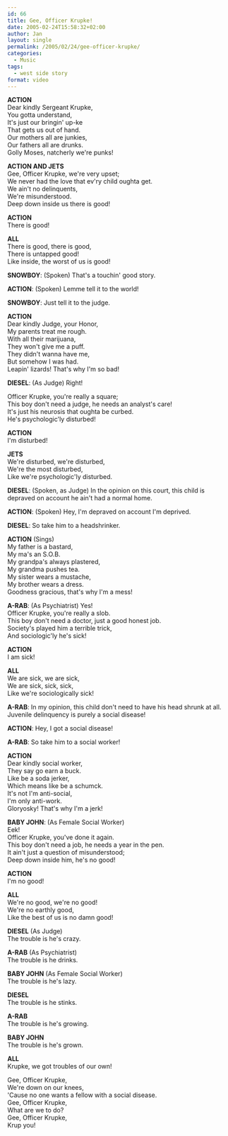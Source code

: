 ```yaml
---
id: 66
title: Gee, Officer Krupke!
date: 2005-02-24T15:58:32+02:00
author: Jan
layout: single
permalink: /2005/02/24/gee-officer-krupke/
categories:
  - Music
tags:
  - west side story
format: video
---
```


**ACTION**  
Dear kindly Sergeant Krupke,  
You gotta understand,  
It's just our bringin' up-ke  
That gets us out of hand.  
Our mothers all are junkies,  
Our fathers all are drunks.  
Golly Moses, natcherly we're punks! 

**ACTION AND JETS**  
Gee, Officer Krupke, we're very upset;  
We never had the love that ev'ry child oughta get.  
We ain't no delinquents,  
We're misunderstood.  
Deep down inside us there is good! 

**ACTION**  
There is good! 

**ALL**  
There is good, there is good,  
There is untapped good!  
Like inside, the worst of us is good! 

**SNOWBOY**: (Spoken) That's a touchin' good story. 

**ACTION**: (Spoken) Lemme tell it to the world! 

**SNOWBOY**: Just tell it to the judge. 

**ACTION**  
Dear kindly Judge, your Honor,  
My parents treat me rough.  
With all their marijuana,  
They won't give me a puff.  
They didn't wanna have me,  
But somehow I was had.  
Leapin' lizards! That's why I'm so bad! 

**DIESEL**: (As Judge) Right! 

Officer Krupke, you're really a square;  
This boy don't need a judge, he needs an analyst's care!  
It's just his neurosis that oughta be curbed.  
He's psychologic'ly disturbed! 

**ACTION**  
I'm disturbed! 

**JETS**  
We're disturbed, we're disturbed,  
We're the most disturbed,  
Like we're psychologic'ly disturbed. 

**DIESEL**: (Spoken, as Judge) In the opinion on this court, this child is depraved on account he ain't had a normal home. 

**ACTION**: (Spoken) Hey, I'm depraved on account I'm deprived. 

**DIESEL**: So take him to a headshrinker. 

**ACTION** (Sings)  
My father is a bastard,  
My ma's an S.O.B.  
My grandpa's always plastered,  
My grandma pushes tea.  
My sister wears a mustache,  
My brother wears a dress.  
Goodness gracious, that's why I'm a mess! 

**A-RAB**: (As Psychiatrist) Yes!  
Officer Krupke, you're really a slob.  
This boy don't need a doctor, just a good honest job.  
Society's played him a terrible trick,  
And sociologic'ly he's sick! 

**ACTION**  
I am sick! 

**ALL**  
We are sick, we are sick,  
We are sick, sick, sick,  
Like we're sociologically sick! 

**A-RAB**: In my opinion, this child don't need to have his head shrunk at all. Juvenile delinquency is purely a social disease! 

**ACTION**: Hey, I got a social disease! 

**A-RAB**: So take him to a social worker! 

**ACTION**  
Dear kindly social worker,  
They say go earn a buck.  
Like be a soda jerker,  
Which means like be a schumck.  
It's not I'm anti-social,  
I'm only anti-work.  
Gloryosky! That's why I'm a jerk! 

**BABY JOHN**: (As Female Social Worker)  
Eek!  
Officer Krupke, you've done it again.  
This boy don't need a job, he needs a year in the pen.  
It ain't just a question of misunderstood;  
Deep down inside him, he's no good! 

**ACTION**  
I'm no good! 

**ALL**  
We're no good, we're no good!  
We're no earthly good,  
Like the best of us is no damn good! 

**DIESEL** (As Judge)  
The trouble is he's crazy. 

**A-RAB** (As Psychiatrist)  
The trouble is he drinks. 

**BABY JOHN** (As Female Social Worker)  
The trouble is he's lazy. 

**DIESEL**  
The trouble is he stinks. 

**A-RAB**  
The trouble is he's growing. 

**BABY JOHN**  
The trouble is he's grown. 

**ALL**  
Krupke, we got troubles of our own! 

Gee, Officer Krupke,  
We're down on our knees,  
'Cause no one wants a fellow with a social disease.  
Gee, Officer Krupke,  
What are we to do?  
Gee, Officer Krupke,  
Krup you!
